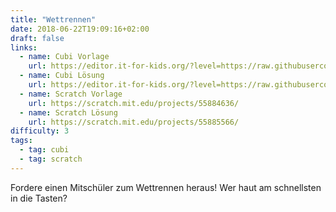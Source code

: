 ```yaml
---
title: "Wettrennen"
date: 2018-06-22T19:09:16+02:00
draft: false
links:
  - name: Cubi Vorlage
    url: https://editor.it-for-kids.org/?level=https://raw.githubusercontent.com/IT4Kids/levels/master/Templates/Wettrennen.cubi
  - name: Cubi Lösung
    url: https://editor.it-for-kids.org/?level=https://raw.githubusercontent.com/IT4Kids/levels/master/Solutions/Wettrennen.cubi
  - name: Scratch Vorlage
    url: https://scratch.mit.edu/projects/55884636/
  - name: Scratch Lösung
    url: https://scratch.mit.edu/projects/55885566/
difficulty: 3
tags:
  - tag: cubi
  - tag: scratch
---
```

Fordere einen Mitschüler zum Wettrennen heraus! Wer haut am schnellsten in die Tasten?